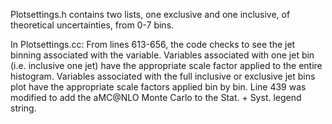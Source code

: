 Plotsettings.h contains two lists, one exclusive and one inclusive, of theoretical uncertainties, from 0-7 bins.

In Plotsettings.cc: From lines 613-656, the code checks to see the jet binning associated with the variable. Variables associated with one jet bin (i.e. inclusive one jet) have the appropriate scale factor applied to the entire histogram. Variables associated with the full inclusive or exclusive jet bins plot have the appropriate scale factors applied bin by bin. Line 439 was modified to add the aMC@NLO Monte Carlo to the Stat. + Syst. legend string.
